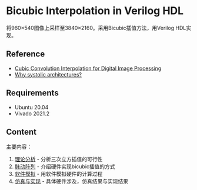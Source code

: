 # Bicubic Interpolation in Verilog HDL

将960×540图像上采样至3840×2160。采用Bicubic插值方法，用Verilog HDL实现。

## Reference

- [Cubic Convolution Interpolation for Digital Image Processing](http://hmi.stanford.edu/doc/Tech_Notes/filtergram_interpolation/Keys_cubic_interp.pdf)
- [Why systolic architectures?](https://www.cse.wustl.edu/~roger/560M.f17/01653825.pdf)

## Requirements

- Ubuntu 20.04
- Vivado 2021.2

## Content

主要内容：

1. [理论分析](./Doc/Theory.md) - 分析三次立方插值的可行性
2. [脉动阵列](./Doc/Systolic.md) - 介绍硬件实现bicubic插值的方式
3. [软件模拟](./Doc/Scripts.md) - 用软件模拟硬件的计算过程
4. [仿真与实现](./Doc/Result.md) - 具体硬件涉及，仿真结果与实现结果
